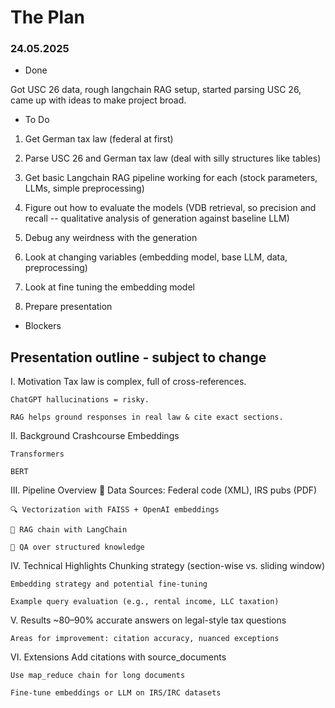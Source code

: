 # The Plan


### 24.05.2025

- Done

Got USC 26 data, rough langchain RAG setup, started parsing USC 26, came up with ideas to make project broad.

- To Do

1. Get German tax law (federal at first)

2. Parse USC 26 and German tax law (deal with silly structures like tables)

3. Get basic Langchain RAG pipeline working for each (stock parameters, LLMs, simple preprocessing)

4. Figure out how to evaluate the models (VDB retrieval, so precision and recall -- qualitative analysis of generation against baseline LLM)

5. Debug any weirdness with the generation

6. Look at changing variables (embedding model, base LLM, data, preprocessing)

6. Look at fine tuning the embedding model

7. Prepare presentation

- Blockers



## Presentation outline - subject to change

I. Motivation
    Tax law is complex, full of cross-references.

    ChatGPT hallucinations = risky.

    RAG helps ground responses in real law & cite exact sections.

II. Background Crashcourse
    Embeddings
    
    Transformers

    BERT

III. Pipeline Overview
    🔄 Data Sources: Federal code (XML), IRS pubs (PDF)

    🔍 Vectorization with FAISS + OpenAI embeddings

    🧠 RAG chain with LangChain

    💬 QA over structured knowledge

IV. Technical Highlights
    Chunking strategy (section-wise vs. sliding window)

    Embedding strategy and potential fine-tuning

    Example query evaluation (e.g., rental income, LLC taxation)

V. Results
    ~80–90% accurate answers on legal-style tax questions

    Areas for improvement: citation accuracy, nuanced exceptions

VI. Extensions
    Add citations with source_documents

    Use map_reduce chain for long documents

    Fine-tune embeddings or LLM on IRS/IRC datasets

